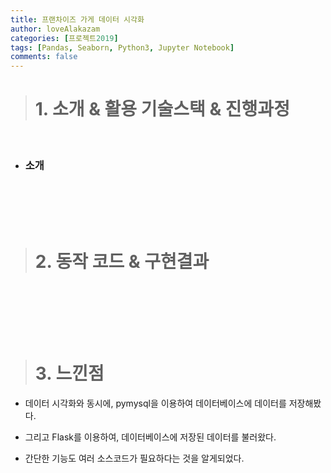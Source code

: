 ```yaml
---
title: 프랜차이즈 가게 데이터 시각화
author: loveAlakazam
categories: [프로젝트2019]
tags: [Pandas, Seaborn, Python3, Jupyter Notebook]
comments: false
---
```


> # 1. 소개 & 활용 기술스택 & 진행과정

<br>

- ### 소개

<br>

<br><br>

> # 2. 동작 코드 & 구현결과

<br>

<br><br><br>

> # 3. 느낀점

- 데이터 시각화와 동시에, pymysql을 이용하여 데이터베이스에 데이터를 저장해봤다.

- 그리고 Flask를 이용하여, 데이터베이스에 저장된 데이터를 불러왔다.

- 간단한 기능도 여러 소스코드가 필요하다는 것을 알게되었다.

<br>
